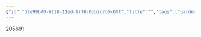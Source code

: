 ```yaml
---
{"id":"32e99b70-6128-11ed-8770-0bb1c7b5c6ff","title":"","tags":["gardenEntry"],"source":"","created_date":"2022-11-10","modified_date":"2022-11-11","dg-home":true,"dg-publish":true,"permalink":"/fluid-notes/205691/","dgPassFrontmatter":true}
---
```


205691